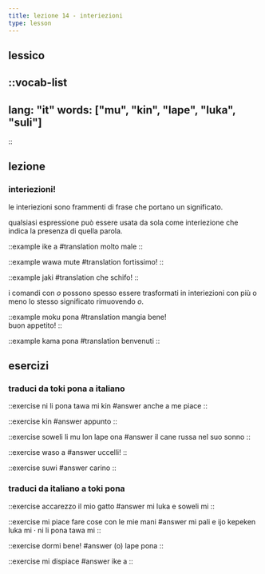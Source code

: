 ```yaml
---
title: lezione 14 - interiezioni 
type: lesson
---
```

## lessico
::vocab-list
---
lang: "it"
words: ["mu", "kin", "lape", "luka", "suli"]
---
::

## lezione
### interiezioni!
le interiezioni sono frammenti di frase che portano un significato.

qualsiasi espressione può essere usata da sola come interiezione che indica la presenza di quella parola. 

::example
ike a
#translation
molto male
::

::example
wawa mute
#translation
fortissimo!
::

::example
jaki
#translation
che schifo!
::

 i comandi con *o* possono spesso essere trasformati in interiezioni con più o meno lo stesso significato rimuovendo *o*. 

::example
moku pona
#translation
mangia bene! \
buon appetito!
::

::example
kama pona
#translation
benvenuti
::

## esercizi
### traduci da toki pona a italiano 
::exercise
ni li pona tawa mi kin
#answer
anche a me piace
::

::exercise
kin
#answer
appunto
::

::exercise
soweli li mu lon lape ona
#answer
il cane russa nel suo sonno
::

::exercise
waso a
#answer
uccelli!
::

::exercise
suwi
#answer
carino
::

### traduci da italiano a toki pona
::exercise
accarezzo il mio gatto
#answer
mi luka e soweli mi
::

::exercise
mi piace fare cose con le mie mani
#answer
mi pali e ijo kepeken luka mi · ni li pona tawa mi
::

::exercise
dormi bene!
#answer
(o) lape pona
::

::exercise
mi dispiace
#answer
ike a
::